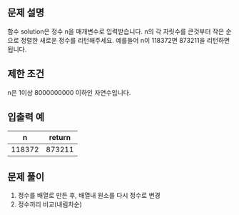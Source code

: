 ## 문제 설명

함수 solution은 정수 n을 매개변수로 입력받습니다. n의 각 자릿수를 큰것부터 작은 순으로 정렬한 새로운 정수를 리턴해주세요. 예를들어 n이 118372면 873211을 리턴하면 됩니다.

## 제한 조건

n은 1이상 8000000000 이하인 자연수입니다.

## 입출력 예

|   n    | return |
| :----: | :----: |
| 118372 | 873211 |

## 문제 풀이

1. 정수를 배열로 만든 후, 배열내 원소를 다시 정수로 변경
2. 정수끼리 비교(내림차순)
